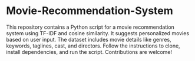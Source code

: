 # Movie-Recommendation-System
This repository contains a Python script for a movie recommendation system using TF-IDF and cosine similarity. It suggests personalized movies based on user input. The dataset includes movie details like genres, keywords, taglines, cast, and directors. Follow the instructions to clone, install dependencies, and run the script. Contributions are welcome!

